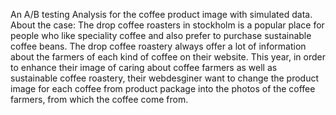 An A/B testing Analysis for the coffee product image with simulated data.
About the case:
The drop coffee roasters in stockholm is a popular place for people who like speciality coffee and also prefer to purchase sustainable coffee beans. The drop coffee roastery always offer a lot of information about the farmers of each kind of coffee on their website. This year, in order to enhance their image of caring about
coffee farmers as well as sustainable coffee roastery, their webdesginer want to change the product image for each coffee from product package into the photos of the coffee farmers, from which the coffee come from. 
